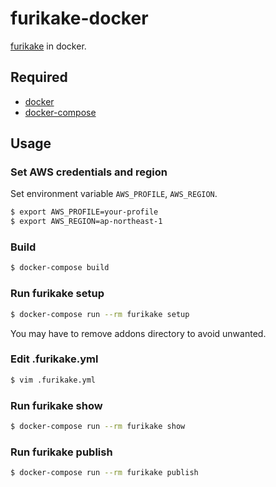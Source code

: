 # furikake-docker

[furikake](https://github.com/inokappa/furikake) in docker.

## Required

- [docker](https://docs.docker.com/)
- [docker-compose](https://docs.docker.com/compose/)

## Usage

### Set AWS credentials and region

Set environment variable `AWS_PROFILE`, `AWS_REGION`.

```sh
$ export AWS_PROFILE=your-profile
$ export AWS_REGION=ap-northeast-1
```

### Build

```sh
$ docker-compose build
```

### Run furikake setup

```sh
$ docker-compose run --rm furikake setup
```

You may have to remove addons directory to avoid unwanted.

### Edit .furikake.yml

```sh
$ vim .furikake.yml
```

### Run furikake show

```sh
$ docker-compose run --rm furikake show
```

### Run furikake publish

```sh
$ docker-compose run --rm furikake publish
```
